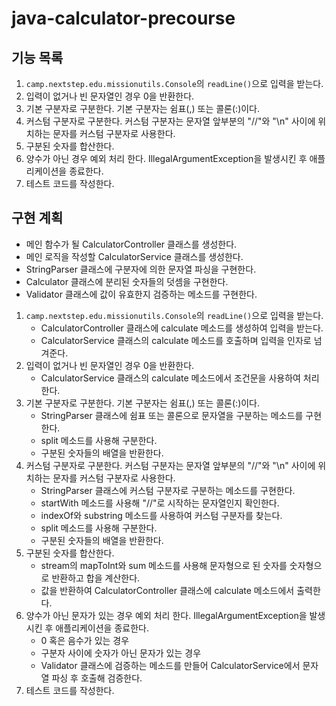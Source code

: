 # java-calculator-precourse

## 기능 목록
1. ```camp.nextstep.edu.missionutils.Console```의 ```readLine()```으로 입력을 받는다.
2. 입력이 없거나 빈 문자열인 경우 0을 반환한다.
3. 기본 구분자로 구분한다. 기본 구분자는 쉼표(,) 또는 콜론(:)이다.
4. 커스텀 구분자로 구분한다. 커스텀 구분자는 문자열 앞부분의 "//"와 "\n" 사이에 위치하는 문자를 커스텀 구분자로 사용한다.
5. 구분된 숫자를 합산한다.
6. 양수가 아닌 경우 예외 처리 한다. IllegalArgumentException을 발생시킨 후 애플리케이션을 종료한다.
7. 테스트 코드를 작성한다.

## 구현 계획
- 메인 함수가 될 CalculatorController 클래스를 생성한다.
- 메인 로직을 작성할 CalculatorService 클래스를 생성한다.
- StringParser 클래스에 구분자에 의한 문자열 파싱을 구현한다.
- Calculator 클래스에 분리된 숫자들의 덧셈을 구현한다.
- Validator 클래스에 값이 유효한지 검증하는 메소드를 구현한다.

1. ```camp.nextstep.edu.missionutils.Console```의 ```readLine()```으로 입력을 받는다.
   - CalculatorController 클래스에 calculate 메소드를 생성하여 입력을 받는다.
   - CalculatorService 클래스의 calculate 메소드를 호출하며 입력을 인자로 넘겨준다.
2. 입력이 없거나 빈 문자열인 경우 0을 반환한다.
   - CalculatorService 클래스의 calculate 메소드에서 조건문을 사용하여 처리한다.
3. 기본 구분자로 구분한다. 기본 구분자는 쉼표(,) 또는 콜론(:)이다.
   - StringParser 클래스에 쉼표 또는 콜론으로 문자열을 구분하는 메소드를 구현한다.
   - split 메소드를 사용해 구분한다.
   - 구분된 숫자들의 배열을 반환한다.
4. 커스텀 구분자로 구분한다. 커스텀 구분자는 문자열 앞부분의 "//"와 "\n" 사이에 위치하는 문자를 커스텀 구분자로 사용한다.
   - StringParser 클래스에 커스텀 구분자로 구분하는 메소드를 구현한다.
   - startWith 메소드를 사용해 "//"로 시작하는 문자열인지 확인한다.
   - indexOf와 substring 메소드를 사용하여 커스텀 구분자를 찾는다.
   - split 메소드를 사용해 구분한다.
   - 구분된 숫자들의 배열을 반환한다.
5. 구분된 숫자를 합산한다.
   - stream의 mapToInt와 sum 메소드를 사용해 문자형으로 된 숫자를 숫자형으로 반환하고 합을 계산한다.
   - 값을 반환하여 CalculatorController 클래스에 calculate 메소드에서 출력한다.
6. 양수가 아닌 문자가 있는 경우 예외 처리 한다. IllegalArgumentException을 발생시킨 후 애플리케이션을 종료한다.
   - 0 혹은 음수가 있는 경우
   - 구분자 사이에 숫자가 아닌 문자가 있는 경우
   - Validator 클래스에 검증하는 메소드를 만들어 CalculatorService에서 문자열 파싱 후 호출해 검증한다.
7. 테스트 코드를 작성한다.